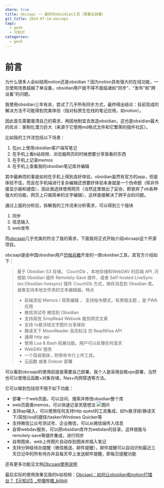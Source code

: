 ```yaml
---
share: true
title: obcsapi —— 最好的obsidian工具（需要云部署）
git_title: 2024-07-14-obcsapi
tags:
  - geek
  - 元知识
categories:
  - geek
---
```

# 前言 

为什么很多人会纠结用notion还是obsidian？因为notion具有强大的在线功能，一旦使用场景超越了单设备，obsidian用户就不得不面临诸如“同步”、“发布”和“跨设备”的问题。

我使用obsidian三年有余，尝试了几乎所有同步方式，最终得出结论：目前现成的解决方法不可能得到完美体验（指对标原生在线的笔记应用，如notion）。

因此首先需要厘清自己的需求，再因地制宜去改造obsidian，这也是obsidian最大的优点：客制化潜力巨大（来源于它使用md格式文件和它繁荣的插件社区）。

比如我的工作流包括以下场景：
1. 在pc上使用obsidian客户端写笔记 
2. 在手机上看b站视频、浏览器网页的时候想要分享我看的东西
3. 在手机上记录memos
4. 在手机上查看我的obsidian笔记库并编辑

其中最麻烦的事是如何在手机上得到良好体验，obsidian虽然有官方的app，但是体验不佳。而且在手机端进行复杂编辑还想要好体验本身就是一个伪命题（除非外接显示器和键盘），因此我选择使用网页（当然这里做出了妥协，即放弃了ob各种强大的功能，网页上只做简单的文字编辑），这样直接解决了跨平台的问题。

通过上面的分析后，拆解我的工作流来分析需求，可以得到三个版块
1. 同步 
2. 信息输入
3. web发布 

而[obcsapi](https://github.com/kkbt0/obcsapi-go)几乎完美的符合了我的需求，下面我将正式开始介绍obcsapi这个开源项目。

obcsapi是由中国obsidian用户[恐咖兵糖](https://github.com/kkbt0)开发的一款obsidian工具，其官方介绍如下：

> 基于 Obsidian S3 存储， CouchDb ，本地存储和WebDAV 的后端 API ,可借助 Obsidian 插件 Remotely-Save 插件，或者 Self-hosted LiveSync (ex:Obsidian-livesync) 插件 CouchDb 方式，保存消息到 Obsidian 库。或者支持本地文件夹的文本编辑器。特点
> 
> - 前端添加 Memos / 简答编辑 ， 支持指令模式，有黑暗主题 ，是 PWA 应用
> - 微信测试号 微信到 Obsidian
> - 支持简悦 SimpRead Webook 裁剪网页文章
> - 支持 fv悬浮球文字图片分享保存
> - 静读天下 MoonReader 高亮标注 仿 ReadWise API
> - 通用 http api
> - 使用 Lua & Bash 拓展功能。用户可以处理任何请求
> - WebDAV 服务
> - 一个简易图床，附带命令行上传工具。
> - 云函数 或者 Dokcer 部署

可以看到obcsapi的使用前提是需要自己部署，我个人是采用自租vps部署，当然也可以使用云函数+对象存储，Nas+内网穿透等方法。

它可以做到包括但不限于如下功能：
- 部署一个web页面，可以访问、搜索并修改obsidian整个库
- web页面类memos，可以快速记录灵感想法
![图片](https://github.com/kkbt0/obcsapi-go/raw/master/obcsapi-docs/docs/images/Snipaste_2023-05-09_21-21-34.png)
- 支持api输入，可以使用任何支持http quest的工具集成，如fv悬浮球/静读天下/简悦/ios的捷径/tasker/Windows Quicker等
- 支持微信公众号测试号、企业微信，可以从微信端传入信息 
- 自带webdav服务，可以把obsidian库作为webdav的目录，这样就能与remotely-save等插件集成，进行同步 
- 自带图床，web上传图片自动存到图床并插入笔记
- 支持分钟级待办提醒（微信推送、邮件提醒），邮件提醒可以自动识别最近三天日记中的所有待办并且每天早上发送邮件提醒，即每日提醒功能

还有更多功能见文档[Obcsapi使用说明](https://www.ftls.xyz/docs/obcsapi/)

最后实际的使用效果见我的b站视频：[Obcsapi：如何让obsidian和notion打擂台？【元知识】_哔哩哔哩_bilibili](https://www.bilibili.com/video/BV1iT421k7aq/)

